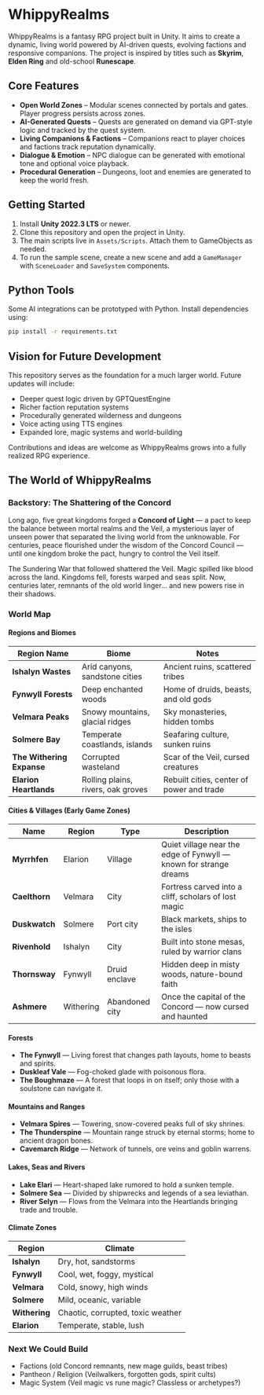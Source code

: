 # WhippyRealms

WhippyRealms is a fantasy RPG project built in Unity. It aims to create a dynamic, living world powered by AI-driven quests, evolving factions and responsive companions. The project is inspired by titles such as **Skyrim**, **Elden Ring** and old-school **Runescape**.

## Core Features

- **Open World Zones** – Modular scenes connected by portals and gates. Player progress persists across zones.
- **AI-Generated Quests** – Quests are generated on demand via GPT-style logic and tracked by the quest system.
- **Living Companions & Factions** – Companions react to player choices and factions track reputation dynamically.
- **Dialogue & Emotion** – NPC dialogue can be generated with emotional tone and optional voice playback.
- **Procedural Generation** – Dungeons, loot and enemies are generated to keep the world fresh.

## Getting Started

1. Install **Unity 2022.3 LTS** or newer.
2. Clone this repository and open the project in Unity.
3. The main scripts live in `Assets/Scripts`. Attach them to GameObjects as needed.
4. To run the sample scene, create a new scene and add a `GameManager` with `SceneLoader` and `SaveSystem` components.

## Python Tools

Some AI integrations can be prototyped with Python. Install dependencies using:

```bash
pip install -r requirements.txt
```

## Vision for Future Development

This repository serves as the foundation for a much larger world. Future updates will include:

- Deeper quest logic driven by GPTQuestEngine
- Richer faction reputation systems
- Procedurally generated wilderness and dungeons
- Voice acting using TTS engines
- Expanded lore, magic systems and world-building

Contributions and ideas are welcome as WhippyRealms grows into a fully realized RPG experience.

## The World of WhippyRealms

### Backstory: The Shattering of the Concord

Long ago, five great kingdoms forged a **Concord of Light** — a pact to keep the balance between mortal realms and the Veil, a mysterious layer of unseen power that separated the living world from the unknowable. For centuries, peace flourished under the wisdom of the Concord Council — until one kingdom broke the pact, hungry to control the Veil itself.

The Sundering War that followed shattered the Veil. Magic spilled like blood across the land. Kingdoms fell, forests warped and seas split. Now, centuries later, remnants of the old world linger… and new powers rise in their shadows.

### World Map

#### Regions and Biomes

| Region Name | Biome | Notes |
|-------------|------------------------------|------------------------------------------|
| **Ishalyn Wastes** | Arid canyons, sandstone cities | Ancient ruins, scattered tribes |
| **Fynwyll Forests** | Deep enchanted woods | Home of druids, beasts, and old gods |
| **Velmara Peaks** | Snowy mountains, glacial ridges | Sky monasteries, hidden tombs |
| **Solmere Bay** | Temperate coastlands, islands | Seafaring culture, sunken ruins |
| **The Withering Expanse** | Corrupted wasteland | Scar of the Veil, cursed creatures |
| **Elarion Heartlands** | Rolling plains, rivers, oak groves | Rebuilt cities, center of power and trade |

#### Cities & Villages (Early Game Zones)

| Name | Region | Type | Description |
|------|---------|-------|-------------|
| **Myrrhfen** | Elarion | Village | Quiet village near the edge of Fynwyll — known for strange dreams |
| **Caelthorn** | Velmara | City | Fortress carved into a cliff, scholars of lost magic |
| **Duskwatch** | Solmere | Port city | Black markets, ships to the isles |
| **Rivenhold** | Ishalyn | City | Built into stone mesas, ruled by warrior clans |
| **Thornsway** | Fynwyll | Druid enclave | Hidden deep in misty woods, nature-bound faith |
| **Ashmere** | Withering | Abandoned city | Once the capital of the Concord — now cursed and haunted |

#### Forests

* **The Fynwyll** — Living forest that changes path layouts, home to beasts and spirits.
* **Duskleaf Vale** — Fog-choked glade with poisonous flora.
* **The Boughmaze** — A forest that loops in on itself; only those with a soulstone can navigate it.

#### Mountains and Ranges

* **Velmara Spires** — Towering, snow-covered peaks full of sky shrines.
* **The Thunderspine** — Mountain range struck by eternal storms; home to ancient dragon bones.
* **Cavemarch Ridge** — Network of tunnels, ore veins and goblin warrens.

#### Lakes, Seas and Rivers

* **Lake Elari** — Heart-shaped lake rumored to hold a sunken temple.
* **Solmere Sea** — Divided by shipwrecks and legends of a sea leviathan.
* **River Selyn** — Flows from the Velmara into the Heartlands bringing trade and trouble.

#### Climate Zones

| Region | Climate |
|--------|------------------------------|
| **Ishalyn** | Dry, hot, sandstorms |
| **Fynwyll** | Cool, wet, foggy, mystical |
| **Velmara** | Cold, snowy, high winds |
| **Solmere** | Mild, oceanic, variable |
| **Withering** | Chaotic, corrupted, toxic weather |
| **Elarion** | Temperate, stable, lush |

### Next We Could Build

* Factions (old Concord remnants, new mage guilds, beast tribes)
* Pantheon / Religion (Veilwalkers, forgotten gods, spirit cults)
* Magic System (Veil magic vs rune magic? Classless or archetypes?)
